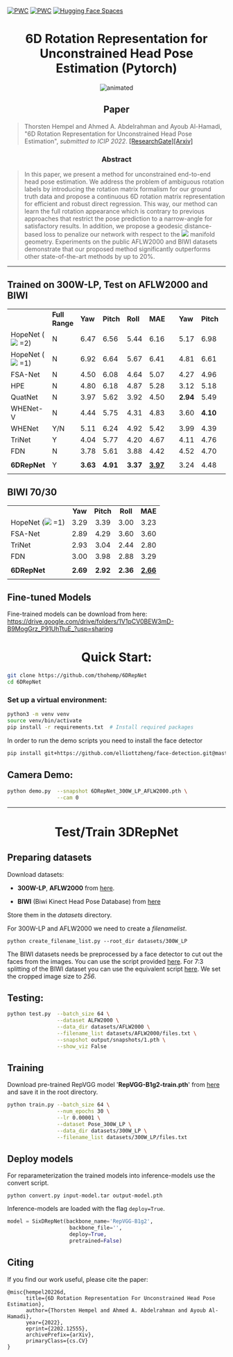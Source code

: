 [![PWC](https://img.shields.io/endpoint.svg?url=https://paperswithcode.com/badge/6d-rotation-representation-for-unconstrained/head-pose-estimation-on-biwi)](https://paperswithcode.com/sota/head-pose-estimation-on-biwi?p=6d-rotation-representation-for-unconstrained)
[![PWC](https://img.shields.io/endpoint.svg?url=https://paperswithcode.com/badge/6d-rotation-representation-for-unconstrained/head-pose-estimation-on-aflw2000)](https://paperswithcode.com/sota/head-pose-estimation-on-aflw2000?p=6d-rotation-representation-for-unconstrained)
[![Hugging Face Spaces](https://img.shields.io/badge/%F0%9F%A4%97%20Hugging%20Face-Spaces-blue)](https://huggingface.co/spaces/osanseviero/6DRepNet)

# <div align="center"> **6D Rotation Representation for Unconstrained Head Pose Estimation (Pytorch)** </div>

<p align="center">
  <img src="https://github.com/thohemp/archive/blob/main/6DRepNet2.gif" alt="animated" />
</p>

## <div align="center"> **Paper**</div>
> Thorsten Hempel and Ahmed A. Abdelrahman and Ayoub Al-Hamadi, "6D Rotation Representation for Unconstrained Head Pose Estimation", *submitted to ICIP 2022*. [[ResearchGate]](https://www.researchgate.net/publication/358898627_6D_Rotation_Representation_For_Unconstrained_Head_Pose_Estimation)[[Arxiv]](https://arxiv.org/abs/2202.12555)


### <div align="center"> **Abstract**</div>
> In this paper, we present a method for unconstrained end-to-end head pose estimation. We address the problem of ambiguous rotation labels by introducing the rotation matrix formalism for our ground truth data and propose a continuous 6D rotation matrix representation for efficient and robust direct regression. This way, our method can learn the full rotation appearance which is contrary to previous approaches that restrict the pose prediction to a narrow-angle for satisfactory results. In addition, we propose a geodesic distance-based loss to penalize our network with respect to the <img src="https://render.githubusercontent.com/render/math?math=\textit{SO}(3)"> manifold geometry. Experiments on the public AFLW2000 and BIWI datasets demonstrate that our proposed method significantly outperforms other state-of-the-art methods by up to 20\%.
___

<div align="left"> 
  
## **Trained on 300W-LP, Test on AFLW2000 and BIWI** 
|                        |         |   ||             |          |          |          |          |          |          |
| --------------------- | -------------- |--- | ------- | ------ | ------ | ------ | ------ | ------ | ------ | ------ |
|                        | **Full Range** |        **Yaw**        |  **Pitch**   |   **Roll**   |   **MAE**    | |  **Yaw**    |  **Pitch**   |   **Roll**   |   **MAE**    |
| HopeNet (<img src="https://render.githubusercontent.com/render/math?math=\alpha"> =2) |           N       |       6.47        |   6.56   |   5.44   |   6.16   ||   5.17   |   6.98   |   3.39   |   5.18   |
| HopeNet  (<img src="https://render.githubusercontent.com/render/math?math=\alpha"> =1)|           N       |       6.92        |   6.64   |   5.67   |   6.41   ||   4.81   |   6.61   |   3.27   |   4.90   |
| FSA-Net                |           N       |       4.50        |   6.08   |   4.64   |   5.07   ||   4.27   |   4.96   |   2.76   |   4.00   |
| HPE                    |           N       |       4.80        |   6.18   |   4.87   |   5.28   ||   3.12   |   5.18   |   4.57   |   4.29   |
| QuatNet                |          N        |       3.97        |   5.62   |   3.92   |   4.50   || **2.94** |   5.49   |   4.01   |   4.15   |
| WHENet-V               |         N         |       4.44        |   5.75   |   4.31   |   4.83   ||   3.60   | **4.10** |   2.73   |   3.48   |
| WHENet                 |         Y/N         |       5.11        |   6.24   |   4.92   |   5.42   ||   3.99   |   4.39   |   3.06   |   3.81   |
| TriNet                 |         Y         |       4.04        |   5.77   |   4.20   |   4.67   ||   4.11   |   4.76   |   3.05   |   3.97   |
| FDN                    |         N         |       3.78        |   5.61   |   3.88   |   4.42  | |   4.52   |   4.70   | **2.56** |   3.93   |
|                        |                  |                   |          |          |          |          |          |          |          |
| **6DRepNet**               |         Y        |     **3.63**      | **4.91** | **3.37** | <ins>**3.97**</ins> ||   3.24   |   4.48   |   2.68   |<ins> **3.47**</ins> |
|                        |                  |                   |          |          |          |          |          |          |          | |

</div>

<div align="left">

## **BIWI 70/30**

|                         |          |          |          |          |
| :---------------------- | :------: | :------: | :------: | :------: |
|                         |   **Yaw**    |  **Pitch**   |   **Roll**   |   **MAE**    |
| HopeNet (<img src="https://render.githubusercontent.com/render/math?math=\alpha"> =1) |   3.29   |   3.39   |   3.00   |   3.23   |
| FSA-Net                 |   2.89   |   4.29   |   3.60   |   3.60   |
| TriNet                  |   2.93   |   3.04   |   2.44   |   2.80   |
| FDN                     |   3.00   |   3.98   |   2.88   |   3.29   |
|                         |          |          |          |          |
| **6DRepNet**                | **2.69** | **2.92** | **2.36** | <ins>**2.66** </ins>|
|                         |          |          |          |          |
</div>

## **Fine-tuned Models**

Fine-trained models can be download from here: https://drive.google.com/drive/folders/1V1pCV0BEW3mD-B9MogGrz_P91UhTtuE_?usp=sharing



# <div align="center"> **Quick Start**: </div>

```sh
git clone https://github.com/thohemp/6DRepNet
cd 6DRepNet
```
### Set up a virtual environment:
```sh
python3 -m venv venv
source venv/bin/activate
pip install -r requirements.txt  # Install required packages
```
In order to run the demo scripts you need to install the face detector

```sh
pip install git+https://github.com/elliottzheng/face-detection.git@master
```

##  **Camera Demo**:

```sh
python demo.py  --snapshot 6DRepNet_300W_LP_AFLW2000.pth \
                --cam 0
```


___

# <div align="center"> **Test/Train 3DRepNet** </div>
##  **Preparing datasets**
Download datasets:

* **300W-LP**, **AFLW2000** from [here](http://www.cbsr.ia.ac.cn/users/xiangyuzhu/projects/3DDFA/main.htm).

* **BIWI** (Biwi Kinect Head Pose Database) from [here](https://icu.ee.ethz.ch/research/datsets.html) 

Store them in the *datasets* directory.

For 300W-LP and AFLW2000 we need to create a *filenamelist*. 
```
python create_filename_list.py --root_dir datasets/300W_LP
```
The BIWI datasets needs be preprocessed by a face detector to cut out the faces from the images. You can use the script provided [here](https://github.com/shamangary/FSA-Net/blob/master/data/TYY_create_db_biwi.py). For 7:3 splitting of the BIWI dataset you can use the equivalent script [here](https://github.com/shamangary/FSA-Net/blob/master/data/TYY_create_db_biwi_70_30.py). We set the cropped image size to *256*.



## **Testing**: 

```sh
python test.py  --batch_size 64 \
                --dataset ALFW2000 \
                --data_dir datasets/AFLW2000 \
                --filename_list datasets/AFLW2000/files.txt \
                --snapshot output/snapshots/1.pth \
                --show_viz False 
```

## **Training** 

Download pre-trained RepVGG model '**RepVGG-B1g2-train.pth**' from [here](https://drive.google.com/drive/folders/1Avome4KvNp0Lqh2QwhXO6L5URQjzCjUq) and save it in the root directory.

```sh
python train.py --batch_size 64 \
                --num_epochs 30 \
                --lr 0.00001 \
                --dataset Pose_300W_LP \
                --data_dir datasets/300W_LP \
                --filename_list datasets/300W_LP/files.txt
```


##  **Deploy models**

For reparameterization the trained models into inference-models use the convert script.

```
python convert.py input-model.tar output-model.pth
```

Inference-models are loaded with the flag ```deploy=True```.

```python
model = SixDRepNet(backbone_name='RepVGG-B1g2',
                    backbone_file='',
                    deploy=True,
                    pretrained=False)
```

## **Citing**

If you find our work useful, please cite the paper:

```
@misc{hempel20226d,
      title={6D Rotation Representation For Unconstrained Head Pose Estimation}, 
      author={Thorsten Hempel and Ahmed A. Abdelrahman and Ayoub Al-Hamadi},
      year={2022},
      eprint={2202.12555},
      archivePrefix={arXiv},
      primaryClass={cs.CV}
}
```

